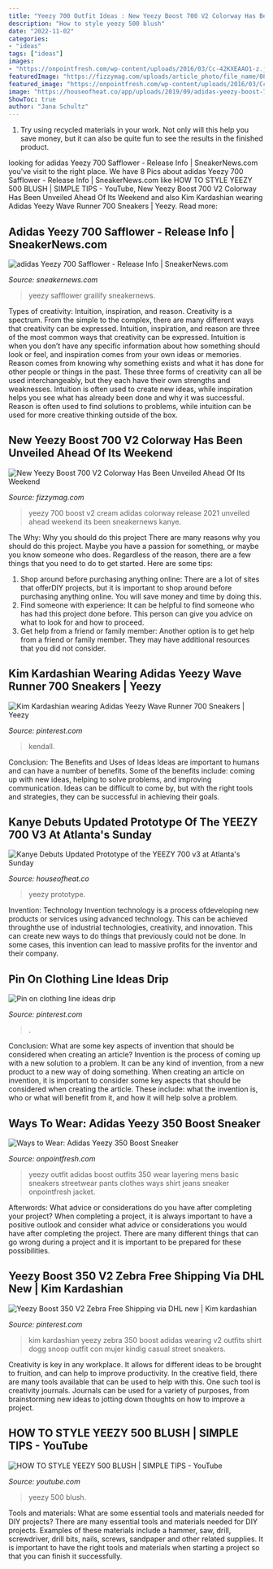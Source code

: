 ```yaml
---
title: "Yeezy 700 Outfit Ideas : New Yeezy Boost 700 V2 Colorway Has Been Unveiled Ahead Of Its Weekend"
description: "How to style yeezy 500 blush"
date: "2022-11-02"
categories:
- "ideas"
tags: ["ideas"]
images:
- "https://onpointfresh.com/wp-content/uploads/2016/03/Cc-42KXEAAO1-z.jpg"
featuredImage: "https://fizzymag.com/uploads/article_photo/file_name/082d9a0d-f791-494f-a726-23453b2abb2b/new-yeezy-boost-700-v2-colorway-3.jpg"
featured_image: "https://onpointfresh.com/wp-content/uploads/2016/03/Cc-42KXEAAO1-z.jpg"
image: "https://houseofheat.co/app/uploads/2019/09/adidas-yeezy-boost-700-v3-sunday-service-3.jpg"
ShowToc: true
author: "Jana Schultz"
---
```



1) Try using recycled materials in your work. Not only will this help you save money, but it can also be quite fun to see the results in the finished product.

	

		
looking for adidas Yeezy 700 Safflower - Release Info | SneakerNews.com you've visit to the right place. We have 8 Pics about adidas Yeezy 700 Safflower - Release Info | SneakerNews.com like HOW TO STYLE YEEZY 500 BLUSH | SIMPLE TIPS - YouTube, New Yeezy Boost 700 V2 Colorway Has Been Unveiled Ahead Of Its Weekend and also Kim Kardashian wearing Adidas Yeezy Wave Runner 700 Sneakers | Yeezy. Read more:
		
    
## Adidas Yeezy 700 Safflower - Release Info | SneakerNews.com

<img loading=lazy src="https://sneakernews.com/wp-content/uploads/2020/10/adidas-yeezy-700-v3-safflower-1.jpg?w=1140" onerror="this.onerror=null;this.src='https://tse1.mm.bing.net/th?id=OIP.uGVDv01ReAKYkCn1YaP-lwHaHZ&amp;pid=15.1';" alt="adidas Yeezy 700 Safflower - Release Info | SneakerNews.com">

_Source: sneakernews.com_

>yeezy safflower grailify sneakernews. 

	

Types of creativity: Intuition, inspiration, and reason.
Creativity is a spectrum. From the simple to the complex, there are many different ways that creativity can be expressed. Intuition, inspiration, and reason are three of the most common ways that creativity can be expressed. Intuition is when you don’t have any specific information about how something should look or feel, and inspiration comes from your own ideas or memories. Reason comes from knowing why something exists and what it has done for other people or things in the past. These three forms of creativity can all be used interchangeably, but they each have their own strengths and weaknesses. Intuition is often used to create new ideas, while inspiration helps you see what has already been done and why it was successful. Reason is often used to find solutions to problems, while intuition can be used for more creative thinking outside of the box.

    
## New Yeezy Boost 700 V2 Colorway Has Been Unveiled Ahead Of Its Weekend

<img loading=lazy src="https://fizzymag.com/uploads/article_photo/file_name/082d9a0d-f791-494f-a726-23453b2abb2b/new-yeezy-boost-700-v2-colorway-3.jpg" onerror="this.onerror=null;this.src='https://tse2.mm.bing.net/th?id=OIP.PcbkaMqH2TPj59OqR_V-TAHaE8&amp;pid=15.1';" alt="New Yeezy Boost 700 V2 Colorway Has Been Unveiled Ahead Of Its Weekend">

_Source: fizzymag.com_

>yeezy 700 boost v2 cream adidas colorway release 2021 unveiled ahead weekend its been sneakernews kanye. 

	

The Why: Why you should do this project
There are many reasons why you should do this project. Maybe you have a passion for something, or maybe you know someone who does. Regardless of the reason, there are a few things that you need to do to get started. Here are some tips:
1. Shop around before purchasing anything online: There are a lot of sites that offerDIY projects, but it is important to shop around before purchasing anything online. You will save money and time by doing this.
2. Find someone with experience: It can be helpful to find someone who has had this project done before. This person can give you advice on what to look for and how to proceed.
3. Get help from a friend or family member: Another option is to get help from a friend or family member. They may have additional resources that you did not consider.

    
## Kim Kardashian Wearing Adidas Yeezy Wave Runner 700 Sneakers | Yeezy

<img loading=lazy src="https://i.pinimg.com/736x/ae/f8/b3/aef8b31b02854f0f25e6343306e194aa.jpg" onerror="this.onerror=null;this.src='https://tse2.mm.bing.net/th?id=OIP.KFHEqR8H6Lb_N6YN8YAFUAAAAA&amp;pid=15.1';" alt="Kim Kardashian wearing Adidas Yeezy Wave Runner 700 Sneakers | Yeezy">

_Source: pinterest.com_

>kendall. 

	

Conclusion: The Benefits and Uses of Ideas
Ideas are important to humans and can have a number of benefits. Some of the benefits include: coming up with new ideas, helping to solve problems, and improving communication. Ideas can be difficult to come by, but with the right tools and strategies, they can be successful in achieving their goals.

    
## Kanye Debuts Updated Prototype Of The YEEZY 700 V3 At Atlanta&#039;s Sunday

<img loading=lazy src="https://houseofheat.co/app/uploads/2019/09/adidas-yeezy-boost-700-v3-sunday-service-3.jpg" onerror="this.onerror=null;this.src='https://tse1.mm.bing.net/th?id=OIP.IP-2r9eDor6x1rvSTzn6NAHaJE&amp;pid=15.1';" alt="Kanye Debuts Updated Prototype of the YEEZY 700 v3 at Atlanta&#039;s Sunday">

_Source: houseofheat.co_

>yeezy prototype. 

	

Invention: Technology
Invention technology is a process ofdeveloping new products or services using advanced technology. This can be achieved throughthe use of industrial technologies, creativity, and innovation. This can create new ways to do things that previously could not be done. In some cases, this invention can lead to massive profits for the inventor and their company.

    
## Pin On Clothing Line Ideas Drip

<img loading=lazy src="https://i.pinimg.com/736x/b5/a8/84/b5a88473f338b34de183b9ab8b5fa304.jpg" onerror="this.onerror=null;this.src='https://tse3.mm.bing.net/th?id=OIP.Hz-Whm5G4TaXwuaYxVhO7QHaJQ&amp;pid=15.1';" alt="Pin on clothing line ideas drip">

_Source: pinterest.com_

>. 

	

Conclusion: What are some key aspects of invention that should be considered when creating an article?
Invention is the process of coming up with a new solution to a problem. It can be any kind of invention, from a new product to a new way of doing something. When creating an article on invention, it is important to consider some key aspects that should be considered when creating the article. These include: what the invention is, who or what will benefit from it, and how it will help solve a problem.

    
## Ways To Wear: Adidas Yeezy 350 Boost Sneaker

<img loading=lazy src="https://onpointfresh.com/wp-content/uploads/2016/03/Cc-42KXEAAO1-z.jpg" onerror="this.onerror=null;this.src='https://tse3.mm.bing.net/th?id=OIP.ybTxAUW6MPHe83WzDXFSxwHaHa&amp;pid=15.1';" alt="Ways to Wear: Adidas Yeezy 350 Boost Sneaker">

_Source: onpointfresh.com_

>yeezy outfit adidas boost outfits 350 wear layering mens basic sneakers streetwear pants clothes ways shirt jeans sneaker onpointfresh jacket. 

	

Afterwords: What advice or considerations do you have after completing your project?
When completing a project, it is always important to have a positive outlook and consider what advice or considerations you would have after completing the project. There are many different things that can go wrong during a project and it is important to be prepared for these possibilities.

    
## Yeezy Boost 350 V2 Zebra Free Shipping Via DHL New | Kim Kardashian

<img loading=lazy src="https://i.pinimg.com/736x/6d/08/29/6d0829d57b3b2da6263b181537a20fbf.jpg" onerror="this.onerror=null;this.src='https://tse3.mm.bing.net/th?id=OIP.Hnm2gavw4LZj8mMf0hSjVAHaLH&amp;pid=15.1';" alt="Yeezy Boost 350 V2 Zebra Free Shipping via DHL new | Kim kardashian">

_Source: pinterest.com_

>kim kardashian yeezy zebra 350 boost adidas wearing v2 outfits shirt dogg snoop outfit con mujer kindig casual street sneakers. 

	

Creativity is key in any workplace. It allows for different ideas to be brought to fruition, and can help to improve productivity. In the creative field, there are many tools available that can be used to help with this. One such tool is creativity journals. Journals can be used for a variety of purposes, from brainstorming new ideas to jotting down thoughts on how to improve a project.

    
## HOW TO STYLE YEEZY 500 BLUSH | SIMPLE TIPS - YouTube

<img loading=lazy src="https://i.ytimg.com/vi/RQJUM-8QX6s/maxresdefault.jpg" onerror="this.onerror=null;this.src='https://tse3.mm.bing.net/th?id=OIP.tP4YJyKe7PNpmgbBEjMQhAHaEK&amp;pid=15.1';" alt="HOW TO STYLE YEEZY 500 BLUSH | SIMPLE TIPS - YouTube">

_Source: youtube.com_

>yeezy 500 blush. 

	

Tools and materials: What are some essential tools and materials needed for DIY projects?
There are many essential tools and materials needed for DIY projects. Examples of these materials include a hammer, saw, drill, screwdriver, drill bits, nails, screws, sandpaper and other related supplies. It is important to have the right tools and materials when starting a project so that you can finish it successfully.

